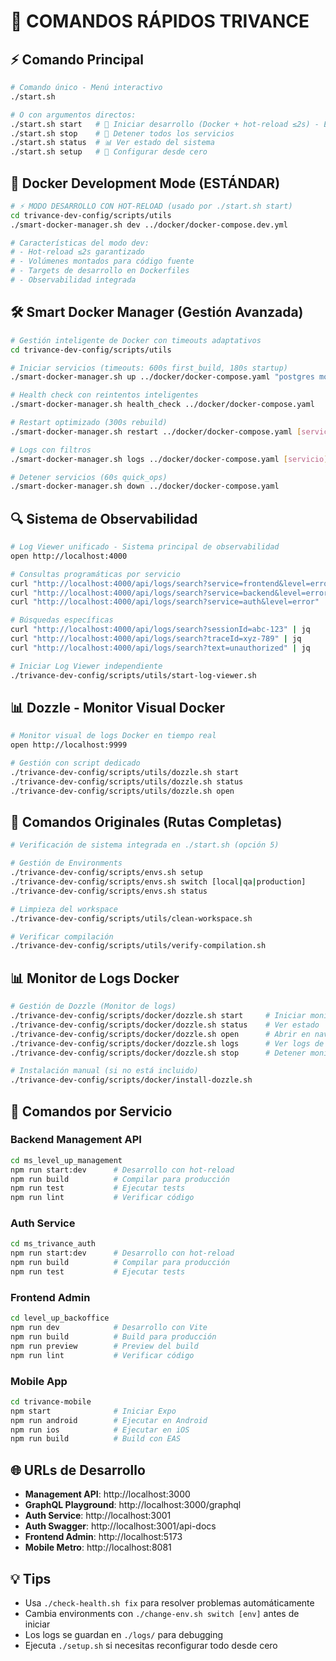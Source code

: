 # 🚀 COMANDOS RÁPIDOS TRIVANCE

## ⚡ Comando Principal

```bash
# Comando único - Menú interactivo
./start.sh

# O con argumentos directos:
./start.sh start   # 🚀 Iniciar desarrollo (Docker + hot-reload ≤2s) - ESTÁNDAR
./start.sh stop    # 🛑 Detener todos los servicios
./start.sh status  # 📊 Ver estado del sistema
./start.sh setup   # 🔧 Configurar desde cero
```

## 🐳 Docker Development Mode (ESTÁNDAR)

```bash
# ⚡ MODO DESARROLLO CON HOT-RELOAD (usado por ./start.sh start)
cd trivance-dev-config/scripts/utils
./smart-docker-manager.sh dev ../docker/docker-compose.dev.yml

# Características del modo dev:
# - Hot-reload ≤2s garantizado
# - Volúmenes montados para código fuente
# - Targets de desarrollo en Dockerfiles
# - Observabilidad integrada
```

## 🛠️ Smart Docker Manager (Gestión Avanzada)

```bash
# Gestión inteligente de Docker con timeouts adaptativos
cd trivance-dev-config/scripts/utils

# Iniciar servicios (timeouts: 600s first_build, 180s startup)
./smart-docker-manager.sh up ../docker/docker-compose.yaml "postgres mongodb ms_level_up_management ms_trivance_auth dozzle log-viewer"

# Health check con reintentos inteligentes
./smart-docker-manager.sh health_check ../docker/docker-compose.yaml

# Restart optimizado (300s rebuild)
./smart-docker-manager.sh restart ../docker/docker-compose.yaml [servicio]

# Logs con filtros
./smart-docker-manager.sh logs ../docker/docker-compose.yaml [servicio]

# Detener servicios (60s quick_ops)
./smart-docker-manager.sh down ../docker/docker-compose.yaml
```

## 🔍 Sistema de Observabilidad

```bash
# Log Viewer unificado - Sistema principal de observabilidad
open http://localhost:4000

# Consultas programáticas por servicio
curl "http://localhost:4000/api/logs/search?service=frontend&level=error" | jq
curl "http://localhost:4000/api/logs/search?service=backend&level=error" | jq
curl "http://localhost:4000/api/logs/search?service=auth&level=error" | jq

# Búsquedas específicas
curl "http://localhost:4000/api/logs/search?sessionId=abc-123" | jq
curl "http://localhost:4000/api/logs/search?traceId=xyz-789" | jq
curl "http://localhost:4000/api/logs/search?text=unauthorized" | jq

# Iniciar Log Viewer independiente
./trivance-dev-config/scripts/utils/start-log-viewer.sh
```

## 📊 Dozzle - Monitor Visual Docker

```bash
# Monitor visual de logs Docker en tiempo real
open http://localhost:9999

# Gestión con script dedicado
./trivance-dev-config/scripts/utils/dozzle.sh start
./trivance-dev-config/scripts/utils/dozzle.sh status
./trivance-dev-config/scripts/utils/dozzle.sh open
```

## 📁 Comandos Originales (Rutas Completas)

```bash
# Verificación de sistema integrada en ./start.sh (opción 5)

# Gestión de Environments
./trivance-dev-config/scripts/envs.sh setup
./trivance-dev-config/scripts/envs.sh switch [local|qa|production]
./trivance-dev-config/scripts/envs.sh status

# Limpieza del workspace
./trivance-dev-config/scripts/utils/clean-workspace.sh

# Verificar compilación
./trivance-dev-config/scripts/utils/verify-compilation.sh
```

## 📊 Monitor de Logs Docker

```bash
# Gestión de Dozzle (Monitor de logs)
./trivance-dev-config/scripts/docker/dozzle.sh start     # Iniciar monitor
./trivance-dev-config/scripts/docker/dozzle.sh status    # Ver estado
./trivance-dev-config/scripts/docker/dozzle.sh open      # Abrir en navegador
./trivance-dev-config/scripts/docker/dozzle.sh logs      # Ver logs de Dozzle
./trivance-dev-config/scripts/docker/dozzle.sh stop      # Detener monitor

# Instalación manual (si no está incluido)
./trivance-dev-config/scripts/docker/install-dozzle.sh
```

## 🔧 Comandos por Servicio

### Backend Management API
```bash
cd ms_level_up_management
npm run start:dev      # Desarrollo con hot-reload
npm run build          # Compilar para producción
npm run test           # Ejecutar tests
npm run lint           # Verificar código
```

### Auth Service
```bash
cd ms_trivance_auth
npm run start:dev      # Desarrollo con hot-reload
npm run build          # Compilar para producción
npm run test           # Ejecutar tests
```

### Frontend Admin
```bash
cd level_up_backoffice
npm run dev            # Desarrollo con Vite
npm run build          # Build para producción
npm run preview        # Preview del build
npm run lint           # Verificar código
```

### Mobile App
```bash
cd trivance-mobile
npm start              # Iniciar Expo
npm run android        # Ejecutar en Android
npm run ios            # Ejecutar en iOS
npm run build          # Build con EAS
```

## 🌐 URLs de Desarrollo

- **Management API**: http://localhost:3000
- **GraphQL Playground**: http://localhost:3000/graphql
- **Auth Service**: http://localhost:3001
- **Auth Swagger**: http://localhost:3001/api-docs
- **Frontend Admin**: http://localhost:5173
- **Mobile Metro**: http://localhost:8081

## 💡 Tips

- Usa `./check-health.sh fix` para resolver problemas automáticamente
- Cambia environments con `./change-env.sh switch [env]` antes de iniciar
- Los logs se guardan en `./logs/` para debugging
- Ejecuta `./setup.sh` si necesitas reconfigurar todo desde cero
